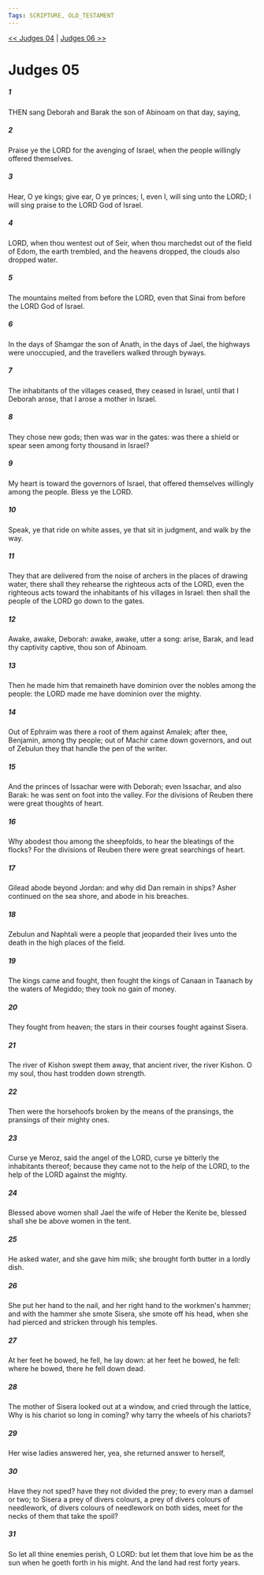 ```yaml
---
Tags: SCRIPTURE, OLD_TESTAMENT
---
```


[<< Judges 04](OLD_TESTAMENT/07_Judges/Judges_04.md) | [Judges 06 >>](OLD_TESTAMENT/07_Judges/Judges_06.md)

# Judges 05

##### 1
 THEN sang Deborah and Barak the son of Abinoam on that day, saying,
##### 2
 Praise ye the LORD for the avenging of Israel, when the people willingly offered themselves.
##### 3
 Hear, O ye kings; give ear, O ye princes; I, even I, will sing unto the LORD; I will sing praise to the LORD God of Israel.
##### 4
 LORD, when thou wentest out of Seir, when thou marchedst out of the field of Edom, the earth trembled, and the heavens dropped, the clouds also dropped water.
##### 5
 The mountains melted from before the LORD, even that Sinai from before the LORD God of Israel.
##### 6
 In the days of Shamgar the son of Anath, in the days of Jael, the highways were unoccupied, and the travellers walked through byways.
##### 7
 The inhabitants of the villages ceased, they ceased in Israel, until that I Deborah arose, that I arose a mother in Israel.
##### 8
 They chose new gods; then was war in the gates: was there a shield or spear seen among forty thousand in Israel?
##### 9
 My heart is toward the governors of Israel, that offered themselves willingly among the people.  Bless ye the LORD.
##### 10
 Speak, ye that ride on white asses, ye that sit in judgment, and walk by the way.
##### 11
 They that are delivered from the noise of archers in the places of drawing water, there shall they rehearse the righteous acts of the LORD, even the righteous acts toward the inhabitants of his villages in Israel: then shall the people of the LORD go down to the gates.
##### 12
 Awake, awake, Deborah: awake, awake, utter a song: arise, Barak, and lead thy captivity captive, thou son of Abinoam.
##### 13
 Then he made him that remaineth have dominion over the nobles among the people: the LORD made me have dominion over the mighty.
##### 14
 Out of Ephraim was there a root of them against Amalek; after thee, Benjamin, among thy people; out of Machir came down governors, and out of Zebulun they that handle the pen of the writer.
##### 15
 And the princes of Issachar were with Deborah; even Issachar, and also Barak: he was sent on foot into the valley.  For the divisions of Reuben there were great thoughts of heart.
##### 16
 Why abodest thou among the sheepfolds, to hear the bleatings of the flocks?  For the divisions of Reuben there were great searchings of heart.
##### 17
 Gilead abode beyond Jordan: and why did Dan remain in ships?  Asher continued on the sea shore, and abode in his breaches.
##### 18
 Zebulun and Naphtali were a people that jeoparded their lives unto the death in the high places of the field.
##### 19
 The kings came and fought, then fought the kings of Canaan in Taanach by the waters of Megiddo; they took no gain of money.
##### 20
 They fought from heaven; the stars in their courses fought against Sisera.
##### 21
 The river of Kishon swept them away, that ancient river, the river Kishon.  O my soul, thou hast trodden down strength.
##### 22
 Then were the horsehoofs broken by the means of the pransings, the pransings of their mighty ones.
##### 23
 Curse ye Meroz, said the angel of the LORD, curse ye bitterly the inhabitants thereof; because they came not to the help of the LORD, to the help of the LORD against the mighty.
##### 24
 Blessed above women shall Jael the wife of Heber the Kenite be, blessed shall she be above women in the tent.
##### 25
 He asked water, and she gave him milk; she brought forth butter in a lordly dish.
##### 26
 She put her hand to the nail, and her right hand to the workmen's hammer; and with the hammer she smote Sisera, she smote off his head, when she had pierced and stricken through his temples.
##### 27
 At her feet he bowed, he fell, he lay down: at her feet he bowed, he fell: where he bowed, there he fell down dead.
##### 28
 The mother of Sisera looked out at a window, and cried through the lattice, Why is his chariot so long in coming?  why tarry the wheels of his chariots?
##### 29
 Her wise ladies answered her, yea, she returned answer to herself,
##### 30
 Have they not sped?  have they not divided the prey; to every man a damsel or two; to Sisera a prey of divers colours, a prey of divers colours of needlework, of divers colours of needlework on both sides, meet for the necks of them that take the spoil?
##### 31
 So let all thine enemies perish, O LORD: but let them that love him be as the sun when he goeth forth in his might.  And the land had rest forty years.
